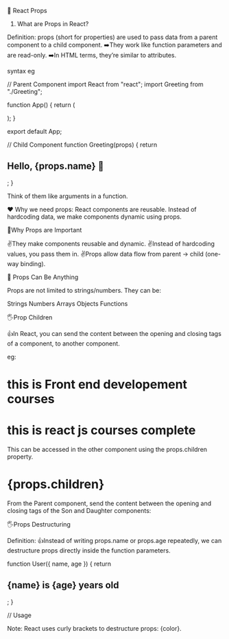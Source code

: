 👋 React Props

1. What are Props in React?

Definition:
props (short for properties) are used to pass data from a parent component to a child component.
➡️They work like function parameters and are read-only.
➡️In HTML terms, they’re similar to attributes.

syntax eg

// Parent Component
import React from "react";
import Greeting from "./Greeting";

function App() {
  return (
    <div>
      <Greeting name="Raghul" />
      <Greeting name="Prabu" />
    </div>
  );
}

export default App;

// Child Component
function Greeting(props) {
  return <h2>Hello, {props.name} 👋</h2>;
}


Think of them like arguments in a function.

❤️ Why we need props:
React components are reusable. Instead of hardcoding data, we make components dynamic using props.


👋Why Props are Important

✌️They make components reusable and dynamic.
✌️Instead of hardcoding values, you pass them in.
✌️Props allow data flow from parent → child (one-way binding).


👋 Props Can Be Anything

Props are not limited to strings/numbers. They can be:

Strings
Numbers
Arrays
Objects
Functions




🖐️Prop Children

👍In React, you can send the content between the opening and closing tags of a component, to another component.

eg:
 <Childrenchild>
<h1> this is Front end developement courses </h1>
<h1>this is  react js courses complete  </h1>
</Childrenchild>

This can be accessed in the other component using the props.children property.
  <h1>{props.children}</h1>

From the Parent component, send the content between the opening and closing tags of the Son and Daughter components:



🖐️Props Destructuring

Definition:
👍Instead of writing props.name or props.age repeatedly, we can destructure props directly inside the function parameters.


function User({ name, age }) {
  return <h2>{name} is {age} years old</h2>;
}

// Usage
<User name="Raghul" age={22} />
<User name="Prabu" age={25} />





Note: React uses curly brackets to destructure props: {color}.